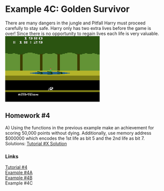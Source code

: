 # Example 4C: Golden Survivor
There are many dangers in the jungle and Pitfall Harry must proceed carefully to stay safe. Harry only has two extra lives before the game is over!  Since there is no opportunity to regain lives each life is very valuable. 
![Pitfall Harry being eaten by a crocodile](Pitfall_Getting_Eaten.png)
## Homework #4
A) Using the functions in the previous example make an achievement for scoring 50,000 points without dying.  Additionally, use memory address $000000 which encodes the 1st life as bit 5 and the 2nd life as bit 7.
<br>
Solutions: [Tutorial #X Solution](./Solution/readme.md)<br>
### Links
[Tutorial #4](readme.md)<br>
[Example #4A](Example_4A.md)<br>
[Example #4B](Example_4B.md)<br>
Example #4C